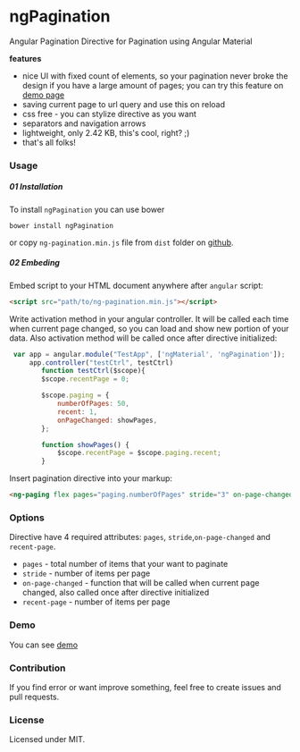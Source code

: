 # ngPagination
Angular Pagination Directive for Pagination using Angular Material


**features**
- nice UI with fixed count of elements, so your pagination never broke the design if you have a large amount of pages; you can try this feature on [demo page](http://accetone.github.io/ng-pagination-demo)
- saving current page to url query and use this on reload
- css free - you can stylize directive as you want
- separators and navigation arrows
- lightweight, only 2.42 KB, this's cool, right? ;)
- that's all folks!

### Usage

##### 01 Installation

To install `ngPagination` you can use bower

```
bower install ngPagination
```

or copy `ng-pagination.min.js` file from `dist` folder on [github](https://github.com/sachinsemlety/ngPagination/blob/master/dist/dist.min.js).

##### 02 Embeding
Embed script to your HTML document anywhere after `angular` script:

```html
<script src="path/to/ng-pagination.min.js"></script>
```

Write activation method in your angular controller. It will be called each time when current page changed, so you can load and show new portion of your data. Also activation method will be called once after directive initialized:

```javascript
 var app = angular.module("TestApp", ['ngMaterial', 'ngPagination']);
     app.controller("testCtrl", testCtrl)
        function testCtrl($scope){
        $scope.recentPage = 0;

        $scope.paging = {
            numberOfPages: 50,
            recent: 1,
            onPageChanged: showPages,
        };

        function showPages() {
            $scope.recentPage = $scope.paging.recent;
        }
```

Insert pagination directive into your markup:

```html
<ng-paging flex pages="paging.numberOfPages" stride="3" on-page-changed="paging.onPageChanged()" recent-page="paging.recent" style="text-align: center"></ng-paging>
```

### Options
Directive have 4 required attributes: `pages`, `stride`,`on-page-changed` and `recent-page`.
- `pages` - total number of items that your want to paginate
- `stride` - number of items per page
- `on-page-changed` - function that will be called when current page changed, also called once after directive initialized
- `recent-page` - number of items per page


### Demo

You can see [demo](https://github.com/sachinsemlety/ngPagination/blob/master/dist/dist.min.js)

### Contribution

If you find error or want improve something, feel free to create issues and pull requests.

### License

Licensed under MIT.